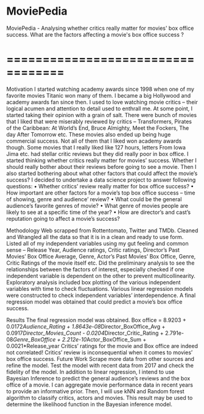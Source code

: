 # MoviePedia
MoviePedia - Analysing whether critics really matter for movies' box office success. What are the factors affecting a movie's box office success ?  
# ==================================
Motivation
I started watching academy awards since 1998 when one of my favorite movies Titanic won many of them. I became a big Hollywood and academy awards fan since then. I used to love watching movie critics – their logical acumen and attention to detail used to enthrall me. At some point, I started taking their opinion with a grain of salt. There were bunch of movies that I liked that were miserably reviewed by critics – Transformers, Pirates of the Caribbean: At World’s End, Bruce Almighty, Meet the Fockers, The day After Tomorrow etc. These movies also ended up being huge commercial success.  Not all of them that I liked won academy awards though. Some movies that I really liked like 127 hours, letters From Iowa Jima etc. had stellar critic reviews but they did really poor in box office. 
I started thinking whether critics really matter for movies’ success. Whether I should really bother about their reviews before going to see a movie.
Then I also started bothering about what other factors that could affect the movie’s success? I decided to undertake a data science project to answer following questions: 
•	Whether critics’ review really matter for box office success? 
•	How important are other factors for a movie’s top box office success – time of showing, genre and audience’ review?
•	What could be the general audience’s favorite genres of movie? 
•	What genre of movies people are likely to see at a specific time of the year? 
•	How are director’s and cast’s reputation going to affect a movie’s success? 

Methodology
Web scrapped from Rottentomato, Twitter and TMDb. Cleaned and Wrangled all the data so that it is in a clean and ready to use form. Listed all of my independent variables using my gut feeling and common sense – Release Year, Audience ratings, Critic ratings, Director’s Past Movies’ Box Office Average, Genre, Actor’s Past Movies’ Box Office, Genre, Critic Ratings of the movie itself etc.  Did the preliminary analysis to see the relationships between the factors of interest, especially checked if one independent variable is dependent on the other to prevent multicollinearity. 
Exploratory analysis included box plotting of the various independent variables with time to check fluctuations. Various linear regression models were constructed to check independent variables’ interdependence. A final regression model was obtained that could predict a movie’s box office success.    

Results
The final regression model was obtained. 
Box office = 8.9203 + 0.0172*Audience_Rating + 1.8643e-08*Director_BoxOffice_Avg + 0.0917*Director_Movies_Count - 0.0204*Director_Critic_Rating + 2.791e-08*Genre_BoxOffice + 2.212e-10*Actor_BoxOffice_Sum + 0.0021*Release_year
Critics’ ratings for the movie and Box office are indeed not correlated! Critics’ review is inconsequential when it comes to movies’ box office success. 
Future Work 
Scrape more data from other sources and refine the model.
Test the model with recent data from 2017 and check the fidelity of the model. 
In addition to linear regression, I intend to use Bayesian Inference to predict the general audience’s reviews and the box office of a movie. I can aggregate movie performance data in recent years to provide an informative prior. Then, I will use kNN and Random forest algorithm to classify critics, actors and movies. This result may be used to determine the likelihood function in the Bayesian inference model.  
